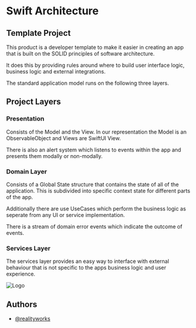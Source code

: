 
# Swift Architecture
## Template Project

This product is a developer template to make it easier in creating an app that is built on the SOLID principles of software architecture.

It does this by providing rules around where to build user interface logic, business logic and external integrations.

The standard application model runs on the following three layers.




## Project Layers

### Presentation

Consists of the Model and the View. In our representation the Model is an ObservableObject and Views are SwiftUI View.

There is also an alert system which listens to events within the app and presents them modally or non-modally.

### Domain Layer

Consists of a Global State structure that contains the state of all of the application. This is subdivided into specific context state for different parts of the app.

Additionally there are use UseCases which perform the business logic as seperate from any UI or service implementation. 

There is a stream of domain error events which indicate the outcome of events.

### Services Layer

The services layer provides an easy way to interface with external behaviour that is not specific to the apps business logic and user experience.



![Logo](https://dev-to-uploads.s3.amazonaws.com/uploads/articles/th5xamgrr6se0x5ro4g6.png)
## Authors

- [@realityworks](https://www.github.com/realityworks)

